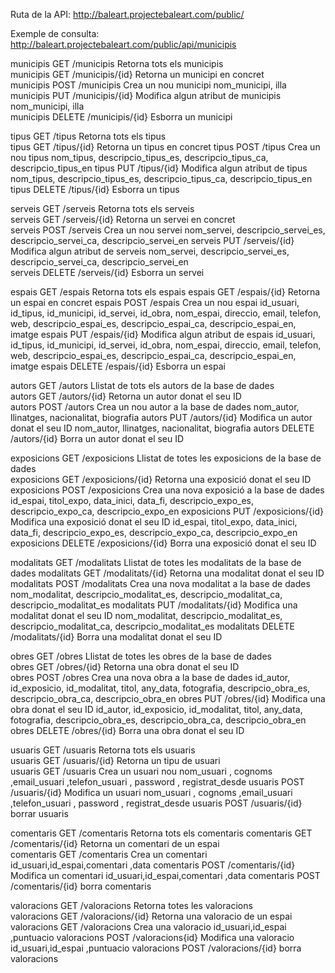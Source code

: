 Ruta de la API:
http://baleart.projectebaleart.com/public/

Exemple de consulta: http://baleart.projectebaleart.com/public/api/municipis

municipis	GET		/municipis		    Retorna tots els municipis  
municipis	GET		/municipis/{id}	    Retorna un municipi en concret  
municipis	POST	/municipis		    Crea un nou municipi	                        nom_municipi, illa  
municipis	PUT		/municipis/{id}	    Modifica algun atribut de municipis	            nom_municipi, illa  
municipis	DELETE	/municipis/{id}	    Esborra un municipi  
    
tipus		GET		/tipus			    Retorna tots els tipus	
tipus		GET		/tipus/{id}		    Retorna un tipus en concret	
tipus		POST	/tipus			    Crea un nou tipus	                            nom_tipus, descripcio_tipus_es, descripcio_tipus_ca, descripcio_tipus_en
tipus		PUT		/tipus/{id}		    Modifica algun atribut de tipus	                nom_tipus, descripcio_tipus_es, descripcio_tipus_ca, descripcio_tipus_en
tipus		DELETE	/tipus/{id}		    Esborra un tipus	
    
serveis		GET		/serveis		    Retorna tots els serveis	
serveis		GET		/serveis/{id}	    Retorna un servei en concret	
serveis		POST	/serveis		    Crea un nou servei	                            nom_servei, descripcio_servei_es, descripcio_servei_ca, descripcio_servei_en
serveis		PUT		/serveis/{id}	    Modifica algun atribut de serveis	            nom_servei, descripcio_servei_es, descripcio_servei_ca, descripcio_servei_en    
serveis		DELETE	/serveis/{id}	    Esborra un servei	
    
espais		GET		/espais			    Retorna tots els espais	
espais		GET		/espais/{id}	    Retorna un espai en concret	
espais		POST	/espais			    Crea un nou espai	                            id_usuari, id_tipus, id_municipi, id_servei, id_obra, nom_espai, direccio, email, telefon, web, descripcio_espai_es, descripcio_espai_ca, descripcio_espai_en, imatge
espais		PUT		/espais/{id}	    Modifica algun atribut de espais	            id_usuari, id_tipus, id_municipi, id_servei, id_obra, nom_espai, direccio, email, telefon, web, descripcio_espai_es, descripcio_espai_ca, descripcio_espai_en, imatge
espais		DELETE	/espais/{id}	    Esborra un espai	

autors		GET		/autors			    Llistat de tots els autors de la base de dades	
autors		GET		/autors/{id}	    Retorna un autor donat el seu ID	
autors		POST	/autors			    Crea un nou autor a la base de dades	        nom_autor, llinatges, nacionalitat, biografia
autors		PUT		/autors/{id}	    Modifica un autor donat el seu ID	            nom_autor, llinatges, nacionalitat, biografia
autors		DELETE	/autors/{id}	    Borra un autor donat el seu ID	
				
exposicions	GET		/exposicions	    Llistat de totes les exposicions de la base de dades	
exposicions	GET		/exposicions/{id}	Retorna una exposició donat el seu ID	
exposicions	POST	/exposicions	    Crea una nova exposició a la base de dades	    id_espai, titol_expo, data_inici, data_fi, descripcio_expo_es, descripcio_expo_ca, descripcio_expo_en
exposicions	PUT		/exposicions/{id}	Modifica una exposició donat el seu ID      	id_espai, titol_expo, data_inici, data_fi, descripcio_expo_es, descripcio_expo_ca, descripcio_expo_en
exposicions	DELETE	/exposicions/{id}	Borra una exposició donat el seu ID	
				
modalitats	GET		/modalitats	        Llistat de totes les modalitats de la base de dades	
modalitats	GET		/modalitats/{id}	Retorna una modalitat donat el seu ID	
modalitats	POST	/modalitats	        Crea una nova modalitat a la base de dades	    nom_modalitat, descripcio_modalitat_es, descripcio_modalitat_ca, descripcio_modalitat_es
modalitats	PUT		/modalitats/{id}	Modifica una modalitat donat el seu ID	        nom_modalitat, descripcio_modalitat_es, descripcio_modalitat_ca, descripcio_modalitat_es
modalitats	DELETE	/modalitats/{id}	Borra una modalitat donat el seu ID	
				
obres	    GET	    /obres  	        Llistat de totes les obres de la base de dades	
obres	    GET	    /obres/{id}	        Retorna una obra donat el seu ID	
obres	    POST	/obres	            Crea una nova obra a la base de dades	        id_autor, id_exposicio, id_modalitat, titol, any_data, fotografia, descripcio_obra_es, descripcio_obra_ca, descripcio_obra_en
obres	    PUT 	/obres/{id}	        Modifica una obra donat el seu ID	            id_autor, id_exposicio, id_modalitat, titol, any_data, fotografia, descripcio_obra_es, descripcio_obra_ca, descripcio_obra_en
obres	    DELETE	/obres/{id}	        Borra una obra donat el seu ID	        

usuaris	    GET	    /usuaris	        Retorna tots els usuaris	
usuaris	    GET	    /usuaris/{id}	    Retorna un tipu de usuari	
usuaris	    GET	    /usuaris	        Crea un usuari nou	                            nom_usuari , cognoms ,email_usuari ,telefon_usuari , password , registrat_desde 
usuaris	    POST	/usuaris/{id}	    Modifica un usuari	                            nom_usuari , cognoms ,email_usuari ,telefon_usuari , password , registrat_desde 
usuaris	    POST	/usuaris/{id}	    borrar usuaris	
    
comentaris	GET	    /comentaris	        Retorna tots els comentaris	
comentaris	GET	    /comentaris/{id}	Retorna un comentari de un espai	
comentaris	GET	    /comentaris	        Crea un comentari	                            id_usuari,id_espai,comentari ,data 
comentaris	POST	/comentaris/{id}	Modifica un comentari	                        id_usuari,id_espai,comentari ,data 
comentaris	POST	/comentaris/{id}	borra comentaris	
				
valoracions	GET 	/valoracions	    Retorna totes les valoracions	
valoracions	GET 	/valoracions/{id}	Retorna una valoracio de un espai	
valoracions	GET 	/valoracions	    Crea una valoracio	                            id_usuari,id_espai ,puntuacio 
valoracions	POST	/valoracions{id}	Modifica una valoracio                      	id_usuari,id_espai ,puntuacio 
valoracions	POST	/valoracions/{id}	borra valoracions	